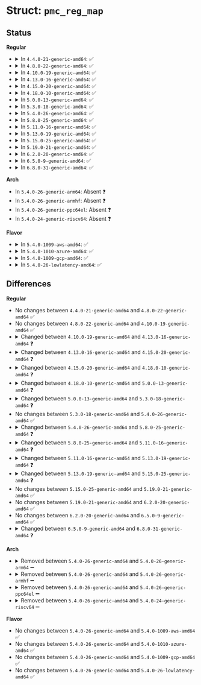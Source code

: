 # Struct: <code>pmc_reg_map</code>

## Status
<b>Regular</b>
<ul>
<li>
<details>
<summary>In <code>4.4.0-21-generic-amd64</code>: ✅</summary>

```c
struct pmc_reg_map {
    const struct pmc_bit_map * d3_sts_0;
    const struct pmc_bit_map * d3_sts_1;
    const struct pmc_bit_map * func_dis;
    const struct pmc_bit_map * func_dis_2;
    const struct pmc_bit_map * pss;
}
```
</details>
</li>
<li>
<details>
<summary>In <code>4.8.0-22-generic-amd64</code>: ✅</summary>

```c
struct pmc_reg_map {
    const struct pmc_bit_map * d3_sts_0;
    const struct pmc_bit_map * d3_sts_1;
    const struct pmc_bit_map * func_dis;
    const struct pmc_bit_map * func_dis_2;
    const struct pmc_bit_map * pss;
}
```
</details>
</li>
<li>
<details>
<summary>In <code>4.10.0-19-generic-amd64</code>: ✅</summary>

```c
struct pmc_reg_map {
    const struct pmc_bit_map * d3_sts_0;
    const struct pmc_bit_map * d3_sts_1;
    const struct pmc_bit_map * func_dis;
    const struct pmc_bit_map * func_dis_2;
    const struct pmc_bit_map * pss;
}
```
</details>
</li>
<li>
<details>
<summary>In <code>4.13.0-16-generic-amd64</code>: ✅</summary>

```c
struct pmc_reg_map {
    const struct pmc_bit_map * pfear_sts;
    const struct pmc_bit_map * mphy_sts;
    const struct pmc_bit_map * pll_sts;
}
```
</details>
</li>
<li>
<details>
<summary>In <code>4.15.0-20-generic-amd64</code>: ✅</summary>

```c
struct pmc_reg_map {
    const struct pmc_bit_map * pfear_sts;
    const struct pmc_bit_map * mphy_sts;
    const struct pmc_bit_map * pll_sts;
    const u32 slp_s0_offset;
    const u32 ltr_ignore_offset;
    const u32 base_address;
    const int regmap_length;
    const u32 ppfear0_offset;
    const int ppfear_buckets;
    const u32 pm_cfg_offset;
    const int pm_read_disable_bit;
}
```
</details>
</li>
<li>
<details>
<summary>In <code>4.18.0-10-generic-amd64</code>: ✅</summary>

```c
struct pmc_reg_map {
    const struct pmc_bit_map * pfear_sts;
    const struct pmc_bit_map * mphy_sts;
    const struct pmc_bit_map * pll_sts;
    const u32 slp_s0_offset;
    const u32 ltr_ignore_offset;
    const int regmap_length;
    const u32 ppfear0_offset;
    const int ppfear_buckets;
    const u32 pm_cfg_offset;
    const int pm_read_disable_bit;
}
```
</details>
</li>
<li>
<details>
<summary>In <code>5.0.0-13-generic-amd64</code>: ✅</summary>

```c
struct pmc_reg_map {
    const struct pmc_bit_map * pfear_sts;
    const struct pmc_bit_map * mphy_sts;
    const struct pmc_bit_map * pll_sts;
    const struct pmc_bit_map * * slps0_dbg_maps;
    const struct pmc_bit_map * ltr_show_sts;
    const u32 slp_s0_offset;
    const u32 ltr_ignore_offset;
    const int regmap_length;
    const u32 ppfear0_offset;
    const int ppfear_buckets;
    const u32 pm_cfg_offset;
    const int pm_read_disable_bit;
    const u32 slps0_dbg_offset;
    const u32 ltr_ignore_max;
}
```
</details>
</li>
<li>
<details>
<summary>In <code>5.3.0-18-generic-amd64</code>: ✅</summary>

```c
struct pmc_reg_map {
    const struct pmc_bit_map * pfear_sts;
    const struct pmc_bit_map * mphy_sts;
    const struct pmc_bit_map * pll_sts;
    const struct pmc_bit_map * * slps0_dbg_maps;
    const struct pmc_bit_map * ltr_show_sts;
    const struct pmc_bit_map * msr_sts;
    const u32 slp_s0_offset;
    const u32 ltr_ignore_offset;
    const int regmap_length;
    const u32 ppfear0_offset;
    const int ppfear_buckets;
    const u32 pm_cfg_offset;
    const int pm_read_disable_bit;
    const u32 slps0_dbg_offset;
    const u32 ltr_ignore_max;
    const u32 pm_vric1_offset;
}
```
</details>
</li>
<li>
<details>
<summary>In <code>5.4.0-26-generic-amd64</code>: ✅</summary>

```c
struct pmc_reg_map {
    const struct pmc_bit_map * pfear_sts;
    const struct pmc_bit_map * mphy_sts;
    const struct pmc_bit_map * pll_sts;
    const struct pmc_bit_map * * slps0_dbg_maps;
    const struct pmc_bit_map * ltr_show_sts;
    const struct pmc_bit_map * msr_sts;
    const u32 slp_s0_offset;
    const u32 ltr_ignore_offset;
    const int regmap_length;
    const u32 ppfear0_offset;
    const int ppfear_buckets;
    const u32 pm_cfg_offset;
    const int pm_read_disable_bit;
    const u32 slps0_dbg_offset;
    const u32 ltr_ignore_max;
    const u32 pm_vric1_offset;
}
```
</details>
</li>
<li>
<details>
<summary>In <code>5.8.0-25-generic-amd64</code>: ✅</summary>

```c
struct pmc_reg_map {
    const struct pmc_bit_map * * pfear_sts;
    const struct pmc_bit_map * mphy_sts;
    const struct pmc_bit_map * pll_sts;
    const struct pmc_bit_map * * slps0_dbg_maps;
    const struct pmc_bit_map * ltr_show_sts;
    const struct pmc_bit_map * msr_sts;
    const struct pmc_bit_map * * lpm_sts;
    const u32 slp_s0_offset;
    const u32 ltr_ignore_offset;
    const int regmap_length;
    const u32 ppfear0_offset;
    const int ppfear_buckets;
    const u32 pm_cfg_offset;
    const int pm_read_disable_bit;
    const u32 slps0_dbg_offset;
    const u32 ltr_ignore_max;
    const u32 pm_vric1_offset;
    const char * * lpm_modes;
    const u32 lpm_en_offset;
    const u32 lpm_residency_offset;
    const u32 lpm_status_offset;
    const u32 lpm_live_status_offset;
}
```
</details>
</li>
<li>
<details>
<summary>In <code>5.11.0-16-generic-amd64</code>: ✅</summary>

```c
struct pmc_reg_map {
    const struct pmc_bit_map * * pfear_sts;
    const struct pmc_bit_map * mphy_sts;
    const struct pmc_bit_map * pll_sts;
    const struct pmc_bit_map * * slps0_dbg_maps;
    const struct pmc_bit_map * ltr_show_sts;
    const struct pmc_bit_map * msr_sts;
    const struct pmc_bit_map * * lpm_sts;
    const u32 slp_s0_offset;
    const int slp_s0_res_counter_step;
    const u32 ltr_ignore_offset;
    const int regmap_length;
    const u32 ppfear0_offset;
    const int ppfear_buckets;
    const u32 pm_cfg_offset;
    const int pm_read_disable_bit;
    const u32 slps0_dbg_offset;
    const u32 ltr_ignore_max;
    const u32 pm_vric1_offset;
    const char * * lpm_modes;
    const u32 lpm_en_offset;
    const u32 lpm_residency_offset;
    const u32 lpm_status_offset;
    const u32 lpm_live_status_offset;
}
```
</details>
</li>
<li>
<details>
<summary>In <code>5.13.0-19-generic-amd64</code>: ✅</summary>

```c
struct pmc_reg_map {
    const struct pmc_bit_map * * pfear_sts;
    const struct pmc_bit_map * mphy_sts;
    const struct pmc_bit_map * pll_sts;
    const struct pmc_bit_map * * slps0_dbg_maps;
    const struct pmc_bit_map * ltr_show_sts;
    const struct pmc_bit_map * msr_sts;
    const struct pmc_bit_map * * lpm_sts;
    const u32 slp_s0_offset;
    const int slp_s0_res_counter_step;
    const u32 ltr_ignore_offset;
    const int regmap_length;
    const u32 ppfear0_offset;
    const int ppfear_buckets;
    const u32 pm_cfg_offset;
    const int pm_read_disable_bit;
    const u32 slps0_dbg_offset;
    const u32 ltr_ignore_max;
    const u32 pm_vric1_offset;
    const int lpm_num_maps;
    const int lpm_res_counter_step_x2;
    const u32 lpm_sts_latch_en_offset;
    const u32 lpm_en_offset;
    const u32 lpm_priority_offset;
    const u32 lpm_residency_offset;
    const u32 lpm_status_offset;
    const u32 lpm_live_status_offset;
    const u32 etr3_offset;
}
```
</details>
</li>
<li>
<details>
<summary>In <code>5.15.0-25-generic-amd64</code>: ✅</summary>

```c
struct pmc_reg_map {
    const struct pmc_bit_map * * pfear_sts;
    const struct pmc_bit_map * mphy_sts;
    const struct pmc_bit_map * pll_sts;
    const struct pmc_bit_map * * slps0_dbg_maps;
    const struct pmc_bit_map * ltr_show_sts;
    const struct pmc_bit_map * msr_sts;
    const struct pmc_bit_map * * lpm_sts;
    const u32 slp_s0_offset;
    const int slp_s0_res_counter_step;
    const u32 ltr_ignore_offset;
    const int regmap_length;
    const u32 ppfear0_offset;
    const int ppfear_buckets;
    const u32 pm_cfg_offset;
    const int pm_read_disable_bit;
    const u32 slps0_dbg_offset;
    const u32 ltr_ignore_max;
    const u32 pm_vric1_offset;
    const int lpm_num_maps;
    const int lpm_num_modes;
    const int lpm_res_counter_step_x2;
    const u32 lpm_sts_latch_en_offset;
    const u32 lpm_en_offset;
    const u32 lpm_priority_offset;
    const u32 lpm_residency_offset;
    const u32 lpm_status_offset;
    const u32 lpm_live_status_offset;
    const u32 etr3_offset;
}
```
</details>
</li>
<li>
<details>
<summary>In <code>5.19.0-21-generic-amd64</code>: ✅</summary>

```c
struct pmc_reg_map {
    const struct pmc_bit_map * * pfear_sts;
    const struct pmc_bit_map * mphy_sts;
    const struct pmc_bit_map * pll_sts;
    const struct pmc_bit_map * * slps0_dbg_maps;
    const struct pmc_bit_map * ltr_show_sts;
    const struct pmc_bit_map * msr_sts;
    const struct pmc_bit_map * * lpm_sts;
    const u32 slp_s0_offset;
    const int slp_s0_res_counter_step;
    const u32 ltr_ignore_offset;
    const int regmap_length;
    const u32 ppfear0_offset;
    const int ppfear_buckets;
    const u32 pm_cfg_offset;
    const int pm_read_disable_bit;
    const u32 slps0_dbg_offset;
    const u32 ltr_ignore_max;
    const u32 pm_vric1_offset;
    const int lpm_num_maps;
    const int lpm_num_modes;
    const int lpm_res_counter_step_x2;
    const u32 lpm_sts_latch_en_offset;
    const u32 lpm_en_offset;
    const u32 lpm_priority_offset;
    const u32 lpm_residency_offset;
    const u32 lpm_status_offset;
    const u32 lpm_live_status_offset;
    const u32 etr3_offset;
}
```
</details>
</li>
<li>
<details>
<summary>In <code>6.2.0-20-generic-amd64</code>: ✅</summary>

```c
struct pmc_reg_map {
    const struct pmc_bit_map * * pfear_sts;
    const struct pmc_bit_map * mphy_sts;
    const struct pmc_bit_map * pll_sts;
    const struct pmc_bit_map * * slps0_dbg_maps;
    const struct pmc_bit_map * ltr_show_sts;
    const struct pmc_bit_map * msr_sts;
    const struct pmc_bit_map * * lpm_sts;
    const u32 slp_s0_offset;
    const int slp_s0_res_counter_step;
    const u32 ltr_ignore_offset;
    const int regmap_length;
    const u32 ppfear0_offset;
    const int ppfear_buckets;
    const u32 pm_cfg_offset;
    const int pm_read_disable_bit;
    const u32 slps0_dbg_offset;
    const u32 ltr_ignore_max;
    const u32 pm_vric1_offset;
    const int lpm_num_maps;
    const int lpm_num_modes;
    const int lpm_res_counter_step_x2;
    const u32 lpm_sts_latch_en_offset;
    const u32 lpm_en_offset;
    const u32 lpm_priority_offset;
    const u32 lpm_residency_offset;
    const u32 lpm_status_offset;
    const u32 lpm_live_status_offset;
    const u32 etr3_offset;
}
```
</details>
</li>
<li>
<details>
<summary>In <code>6.5.0-9-generic-amd64</code>: ✅</summary>

```c
struct pmc_reg_map {
    const struct pmc_bit_map * * pfear_sts;
    const struct pmc_bit_map * mphy_sts;
    const struct pmc_bit_map * pll_sts;
    const struct pmc_bit_map * * slps0_dbg_maps;
    const struct pmc_bit_map * ltr_show_sts;
    const struct pmc_bit_map * msr_sts;
    const struct pmc_bit_map * * lpm_sts;
    const u32 slp_s0_offset;
    const int slp_s0_res_counter_step;
    const u32 ltr_ignore_offset;
    const int regmap_length;
    const u32 ppfear0_offset;
    const int ppfear_buckets;
    const u32 pm_cfg_offset;
    const int pm_read_disable_bit;
    const u32 slps0_dbg_offset;
    const u32 ltr_ignore_max;
    const u32 pm_vric1_offset;
    const int lpm_num_maps;
    const int lpm_num_modes;
    const int lpm_res_counter_step_x2;
    const u32 lpm_sts_latch_en_offset;
    const u32 lpm_en_offset;
    const u32 lpm_priority_offset;
    const u32 lpm_residency_offset;
    const u32 lpm_status_offset;
    const u32 lpm_live_status_offset;
    const u32 etr3_offset;
}
```
</details>
</li>
<li>
<details>
<summary>In <code>6.8.0-31-generic-amd64</code>: ✅</summary>

```c
struct pmc_reg_map {
    const struct pmc_bit_map * d3_sts_0;
    const struct pmc_bit_map * d3_sts_1;
    const struct pmc_bit_map * func_dis;
    const struct pmc_bit_map * func_dis_2;
    const struct pmc_bit_map * pss;
}
```
</details>
</li>
</ul>
<b>Arch</b>
<ul>
<li>
In <code>5.4.0-26-generic-arm64</code>: Absent ❓
</li>
<li>
In <code>5.4.0-26-generic-armhf</code>: Absent ❓
</li>
<li>
In <code>5.4.0-26-generic-ppc64el</code>: Absent ❓
</li>
<li>
In <code>5.4.0-24-generic-riscv64</code>: Absent ❓
</li>
</ul>
<b>Flavor</b>
<ul>
<li>
<details>
<summary>In <code>5.4.0-1009-aws-amd64</code>: ✅</summary>

```c
struct pmc_reg_map {
    const struct pmc_bit_map * pfear_sts;
    const struct pmc_bit_map * mphy_sts;
    const struct pmc_bit_map * pll_sts;
    const struct pmc_bit_map * * slps0_dbg_maps;
    const struct pmc_bit_map * ltr_show_sts;
    const struct pmc_bit_map * msr_sts;
    const u32 slp_s0_offset;
    const u32 ltr_ignore_offset;
    const int regmap_length;
    const u32 ppfear0_offset;
    const int ppfear_buckets;
    const u32 pm_cfg_offset;
    const int pm_read_disable_bit;
    const u32 slps0_dbg_offset;
    const u32 ltr_ignore_max;
    const u32 pm_vric1_offset;
}
```
</details>
</li>
<li>
<details>
<summary>In <code>5.4.0-1010-azure-amd64</code>: ✅</summary>

```c
struct pmc_reg_map {
    const struct pmc_bit_map * pfear_sts;
    const struct pmc_bit_map * mphy_sts;
    const struct pmc_bit_map * pll_sts;
    const struct pmc_bit_map * * slps0_dbg_maps;
    const struct pmc_bit_map * ltr_show_sts;
    const struct pmc_bit_map * msr_sts;
    const u32 slp_s0_offset;
    const u32 ltr_ignore_offset;
    const int regmap_length;
    const u32 ppfear0_offset;
    const int ppfear_buckets;
    const u32 pm_cfg_offset;
    const int pm_read_disable_bit;
    const u32 slps0_dbg_offset;
    const u32 ltr_ignore_max;
    const u32 pm_vric1_offset;
}
```
</details>
</li>
<li>
<details>
<summary>In <code>5.4.0-1009-gcp-amd64</code>: ✅</summary>

```c
struct pmc_reg_map {
    const struct pmc_bit_map * pfear_sts;
    const struct pmc_bit_map * mphy_sts;
    const struct pmc_bit_map * pll_sts;
    const struct pmc_bit_map * * slps0_dbg_maps;
    const struct pmc_bit_map * ltr_show_sts;
    const struct pmc_bit_map * msr_sts;
    const u32 slp_s0_offset;
    const u32 ltr_ignore_offset;
    const int regmap_length;
    const u32 ppfear0_offset;
    const int ppfear_buckets;
    const u32 pm_cfg_offset;
    const int pm_read_disable_bit;
    const u32 slps0_dbg_offset;
    const u32 ltr_ignore_max;
    const u32 pm_vric1_offset;
}
```
</details>
</li>
<li>
<details>
<summary>In <code>5.4.0-26-lowlatency-amd64</code>: ✅</summary>

```c
struct pmc_reg_map {
    const struct pmc_bit_map * pfear_sts;
    const struct pmc_bit_map * mphy_sts;
    const struct pmc_bit_map * pll_sts;
    const struct pmc_bit_map * * slps0_dbg_maps;
    const struct pmc_bit_map * ltr_show_sts;
    const struct pmc_bit_map * msr_sts;
    const u32 slp_s0_offset;
    const u32 ltr_ignore_offset;
    const int regmap_length;
    const u32 ppfear0_offset;
    const int ppfear_buckets;
    const u32 pm_cfg_offset;
    const int pm_read_disable_bit;
    const u32 slps0_dbg_offset;
    const u32 ltr_ignore_max;
    const u32 pm_vric1_offset;
}
```
</details>
</li>
</ul>

## Differences
<b>Regular</b>
<ul>
<li>
No changes between <code>4.4.0-21-generic-amd64</code> and <code>4.8.0-22-generic-amd64</code> ✅
</li>
<li>
No changes between <code>4.8.0-22-generic-amd64</code> and <code>4.10.0-19-generic-amd64</code> ✅
</li>
<li>
<details>
<summary>Changed between <code>4.10.0-19-generic-amd64</code> and <code>4.13.0-16-generic-amd64</code> ❓</summary>
<ul>
<li>
<b>Field added. </b>
<code>const struct pmc_bit_map * pfear_sts</code>
</li>
<li>
<b>Field added. </b>
<code>const struct pmc_bit_map * mphy_sts</code>
</li>
<li>
<b>Field added. </b>
<code>const struct pmc_bit_map * pll_sts</code>
</li>
<li>
<b>Field removed. </b>
<code>const struct pmc_bit_map * d3_sts_0</code>
</li>
<li>
<b>Field removed. </b>
<code>const struct pmc_bit_map * d3_sts_1</code>
</li>
<li>
<b>Field removed. </b>
<code>const struct pmc_bit_map * func_dis</code>
</li>
<li>
<b>Field removed. </b>
<code>const struct pmc_bit_map * func_dis_2</code>
</li>
<li>
<b>Field removed. </b>
<code>const struct pmc_bit_map * pss</code>
</li>
</ul>
</details>
</li>
<li>
<details>
<summary>Changed between <code>4.13.0-16-generic-amd64</code> and <code>4.15.0-20-generic-amd64</code> ❓</summary>
<ul>
<li>
<b>Field added. </b>
<code>const u32 slp_s0_offset</code>
</li>
<li>
<b>Field added. </b>
<code>const u32 ltr_ignore_offset</code>
</li>
<li>
<b>Field added. </b>
<code>const u32 base_address</code>
</li>
<li>
<b>Field added. </b>
<code>const int regmap_length</code>
</li>
<li>
<b>Field added. </b>
<code>const u32 ppfear0_offset</code>
</li>
<li>
<b>Field added. </b>
<code>const int ppfear_buckets</code>
</li>
<li>
<b>Field added. </b>
<code>const u32 pm_cfg_offset</code>
</li>
<li>
<b>Field added. </b>
<code>const int pm_read_disable_bit</code>
</li>
</ul>
</details>
</li>
<li>
<details>
<summary>Changed between <code>4.15.0-20-generic-amd64</code> and <code>4.18.0-10-generic-amd64</code> ❓</summary>
<ul>
<li>
<b>Field removed. </b>
<code>const u32 base_address</code>
</li>
</ul>
</details>
</li>
<li>
<details>
<summary>Changed between <code>4.18.0-10-generic-amd64</code> and <code>5.0.0-13-generic-amd64</code> ❓</summary>
<ul>
<li>
<b>Field added. </b>
<code>const struct pmc_bit_map * * slps0_dbg_maps</code>
</li>
<li>
<b>Field added. </b>
<code>const struct pmc_bit_map * ltr_show_sts</code>
</li>
<li>
<b>Field added. </b>
<code>const u32 slps0_dbg_offset</code>
</li>
<li>
<b>Field added. </b>
<code>const u32 ltr_ignore_max</code>
</li>
</ul>
</details>
</li>
<li>
<details>
<summary>Changed between <code>5.0.0-13-generic-amd64</code> and <code>5.3.0-18-generic-amd64</code> ❓</summary>
<ul>
<li>
<b>Field added. </b>
<code>const struct pmc_bit_map * msr_sts</code>
</li>
<li>
<b>Field added. </b>
<code>const u32 pm_vric1_offset</code>
</li>
</ul>
</details>
</li>
<li>
No changes between <code>5.3.0-18-generic-amd64</code> and <code>5.4.0-26-generic-amd64</code> ✅
</li>
<li>
<details>
<summary>Changed between <code>5.4.0-26-generic-amd64</code> and <code>5.8.0-25-generic-amd64</code> ❓</summary>
<ul>
<li>
<b>Field added. </b>
<code>const struct pmc_bit_map * * lpm_sts</code>
</li>
<li>
<b>Field added. </b>
<code>const char * * lpm_modes</code>
</li>
<li>
<b>Field added. </b>
<code>const u32 lpm_en_offset</code>
</li>
<li>
<b>Field added. </b>
<code>const u32 lpm_residency_offset</code>
</li>
<li>
<b>Field added. </b>
<code>const u32 lpm_status_offset</code>
</li>
<li>
<b>Field added. </b>
<code>const u32 lpm_live_status_offset</code>
</li>
<li>
<b>Field type changed. </b>
<code>const struct pmc_bit_map * pfear_sts</code> ➡️ <code>const struct pmc_bit_map * * pfear_sts</code>
</li>
</ul>
</details>
</li>
<li>
<details>
<summary>Changed between <code>5.8.0-25-generic-amd64</code> and <code>5.11.0-16-generic-amd64</code> ❓</summary>
<ul>
<li>
<b>Field added. </b>
<code>const int slp_s0_res_counter_step</code>
</li>
</ul>
</details>
</li>
<li>
<details>
<summary>Changed between <code>5.11.0-16-generic-amd64</code> and <code>5.13.0-19-generic-amd64</code> ❓</summary>
<ul>
<li>
<b>Field added. </b>
<code>const int lpm_num_maps</code>
</li>
<li>
<b>Field added. </b>
<code>const int lpm_res_counter_step_x2</code>
</li>
<li>
<b>Field added. </b>
<code>const u32 lpm_sts_latch_en_offset</code>
</li>
<li>
<b>Field added. </b>
<code>const u32 lpm_priority_offset</code>
</li>
<li>
<b>Field added. </b>
<code>const u32 etr3_offset</code>
</li>
<li>
<b>Field removed. </b>
<code>const char * * lpm_modes</code>
</li>
</ul>
</details>
</li>
<li>
<details>
<summary>Changed between <code>5.13.0-19-generic-amd64</code> and <code>5.15.0-25-generic-amd64</code> ❓</summary>
<ul>
<li>
<b>Field added. </b>
<code>const int lpm_num_modes</code>
</li>
</ul>
</details>
</li>
<li>
No changes between <code>5.15.0-25-generic-amd64</code> and <code>5.19.0-21-generic-amd64</code> ✅
</li>
<li>
No changes between <code>5.19.0-21-generic-amd64</code> and <code>6.2.0-20-generic-amd64</code> ✅
</li>
<li>
No changes between <code>6.2.0-20-generic-amd64</code> and <code>6.5.0-9-generic-amd64</code> ✅
</li>
<li>
<details>
<summary>Changed between <code>6.5.0-9-generic-amd64</code> and <code>6.8.0-31-generic-amd64</code> ❓</summary>
<ul>
<li>
<b>Field added. </b>
<code>const struct pmc_bit_map * d3_sts_0</code>
</li>
<li>
<b>Field added. </b>
<code>const struct pmc_bit_map * d3_sts_1</code>
</li>
<li>
<b>Field added. </b>
<code>const struct pmc_bit_map * func_dis</code>
</li>
<li>
<b>Field added. </b>
<code>const struct pmc_bit_map * func_dis_2</code>
</li>
<li>
<b>Field added. </b>
<code>const struct pmc_bit_map * pss</code>
</li>
<li>
<b>Field removed. </b>
<code>const struct pmc_bit_map * * pfear_sts</code>
</li>
<li>
<b>Field removed. </b>
<code>const struct pmc_bit_map * mphy_sts</code>
</li>
<li>
<b>Field removed. </b>
<code>const struct pmc_bit_map * pll_sts</code>
</li>
<li>
<b>Field removed. </b>
<code>const struct pmc_bit_map * * slps0_dbg_maps</code>
</li>
<li>
<b>Field removed. </b>
<code>const struct pmc_bit_map * ltr_show_sts</code>
</li>
<li>
<b>Field removed. </b>
<code>const struct pmc_bit_map * msr_sts</code>
</li>
<li>
<b>Field removed. </b>
<code>const struct pmc_bit_map * * lpm_sts</code>
</li>
<li>
<b>Field removed. </b>
<code>const u32 slp_s0_offset</code>
</li>
<li>
<b>Field removed. </b>
<code>const int slp_s0_res_counter_step</code>
</li>
<li>
<b>Field removed. </b>
<code>const u32 ltr_ignore_offset</code>
</li>
<li>
<b>Field removed. </b>
<code>const int regmap_length</code>
</li>
<li>
<b>Field removed. </b>
<code>const u32 ppfear0_offset</code>
</li>
<li>
<b>Field removed. </b>
<code>const int ppfear_buckets</code>
</li>
<li>
<b>Field removed. </b>
<code>const u32 pm_cfg_offset</code>
</li>
<li>
<b>Field removed. </b>
<code>const int pm_read_disable_bit</code>
</li>
<li>
<b>Field removed. </b>
<code>const u32 slps0_dbg_offset</code>
</li>
<li>
<b>Field removed. </b>
<code>const u32 ltr_ignore_max</code>
</li>
<li>
<b>Field removed. </b>
<code>const u32 pm_vric1_offset</code>
</li>
<li>
<b>Field removed. </b>
<code>const int lpm_num_maps</code>
</li>
<li>
<b>Field removed. </b>
<code>const int lpm_num_modes</code>
</li>
<li>
<b>Field removed. </b>
<code>const int lpm_res_counter_step_x2</code>
</li>
<li>
<b>Field removed. </b>
<code>const u32 lpm_sts_latch_en_offset</code>
</li>
<li>
<b>Field removed. </b>
<code>const u32 lpm_en_offset</code>
</li>
<li>
<b>Field removed. </b>
<code>const u32 lpm_priority_offset</code>
</li>
<li>
<b>Field removed. </b>
<code>const u32 lpm_residency_offset</code>
</li>
<li>
<b>Field removed. </b>
<code>const u32 lpm_status_offset</code>
</li>
<li>
<b>Field removed. </b>
<code>const u32 lpm_live_status_offset</code>
</li>
<li>
<b>Field removed. </b>
<code>const u32 etr3_offset</code>
</li>
</ul>
</details>
</li>
</ul>
<b>Arch</b>
<ul>
<li>
<details>
<summary>Removed between <code>5.4.0-26-generic-amd64</code> and <code>5.4.0-26-generic-arm64</code> ➖</summary>

```c
struct pmc_reg_map {
    const struct pmc_bit_map * pfear_sts;
    const struct pmc_bit_map * mphy_sts;
    const struct pmc_bit_map * pll_sts;
    const struct pmc_bit_map * * slps0_dbg_maps;
    const struct pmc_bit_map * ltr_show_sts;
    const struct pmc_bit_map * msr_sts;
    const u32 slp_s0_offset;
    const u32 ltr_ignore_offset;
    const int regmap_length;
    const u32 ppfear0_offset;
    const int ppfear_buckets;
    const u32 pm_cfg_offset;
    const int pm_read_disable_bit;
    const u32 slps0_dbg_offset;
    const u32 ltr_ignore_max;
    const u32 pm_vric1_offset;
}
```
</details>
</li>
<li>
<details>
<summary>Removed between <code>5.4.0-26-generic-amd64</code> and <code>5.4.0-26-generic-armhf</code> ➖</summary>

```c
struct pmc_reg_map {
    const struct pmc_bit_map * pfear_sts;
    const struct pmc_bit_map * mphy_sts;
    const struct pmc_bit_map * pll_sts;
    const struct pmc_bit_map * * slps0_dbg_maps;
    const struct pmc_bit_map * ltr_show_sts;
    const struct pmc_bit_map * msr_sts;
    const u32 slp_s0_offset;
    const u32 ltr_ignore_offset;
    const int regmap_length;
    const u32 ppfear0_offset;
    const int ppfear_buckets;
    const u32 pm_cfg_offset;
    const int pm_read_disable_bit;
    const u32 slps0_dbg_offset;
    const u32 ltr_ignore_max;
    const u32 pm_vric1_offset;
}
```
</details>
</li>
<li>
<details>
<summary>Removed between <code>5.4.0-26-generic-amd64</code> and <code>5.4.0-26-generic-ppc64el</code> ➖</summary>

```c
struct pmc_reg_map {
    const struct pmc_bit_map * pfear_sts;
    const struct pmc_bit_map * mphy_sts;
    const struct pmc_bit_map * pll_sts;
    const struct pmc_bit_map * * slps0_dbg_maps;
    const struct pmc_bit_map * ltr_show_sts;
    const struct pmc_bit_map * msr_sts;
    const u32 slp_s0_offset;
    const u32 ltr_ignore_offset;
    const int regmap_length;
    const u32 ppfear0_offset;
    const int ppfear_buckets;
    const u32 pm_cfg_offset;
    const int pm_read_disable_bit;
    const u32 slps0_dbg_offset;
    const u32 ltr_ignore_max;
    const u32 pm_vric1_offset;
}
```
</details>
</li>
<li>
<details>
<summary>Removed between <code>5.4.0-26-generic-amd64</code> and <code>5.4.0-24-generic-riscv64</code> ➖</summary>

```c
struct pmc_reg_map {
    const struct pmc_bit_map * pfear_sts;
    const struct pmc_bit_map * mphy_sts;
    const struct pmc_bit_map * pll_sts;
    const struct pmc_bit_map * * slps0_dbg_maps;
    const struct pmc_bit_map * ltr_show_sts;
    const struct pmc_bit_map * msr_sts;
    const u32 slp_s0_offset;
    const u32 ltr_ignore_offset;
    const int regmap_length;
    const u32 ppfear0_offset;
    const int ppfear_buckets;
    const u32 pm_cfg_offset;
    const int pm_read_disable_bit;
    const u32 slps0_dbg_offset;
    const u32 ltr_ignore_max;
    const u32 pm_vric1_offset;
}
```
</details>
</li>
</ul>
<b>Flavor</b>
<ul>
<li>
No changes between <code>5.4.0-26-generic-amd64</code> and <code>5.4.0-1009-aws-amd64</code> ✅
</li>
<li>
No changes between <code>5.4.0-26-generic-amd64</code> and <code>5.4.0-1010-azure-amd64</code> ✅
</li>
<li>
No changes between <code>5.4.0-26-generic-amd64</code> and <code>5.4.0-1009-gcp-amd64</code> ✅
</li>
<li>
No changes between <code>5.4.0-26-generic-amd64</code> and <code>5.4.0-26-lowlatency-amd64</code> ✅
</li>
</ul>
